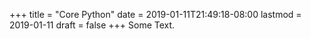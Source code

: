 +++
title = "Core Python"
date = 2019-01-11T21:49:18-08:00
lastmod = 2019-01-11
draft = false
+++
Some Text.
